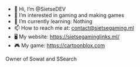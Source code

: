 - 👋 Hi, I’m @SietseDEV
- 👀 I’m interested in gaming and making games
- 🌱 I’m currently learning: Nothing
- 📫 How to reach me at: contact@sietsegaming.ml
- 🖥️ My website: https://sietsegaminglinks.ml/
- 🎮 My game: https://cartoonblox.com

Owner of Sowat and SSearch
